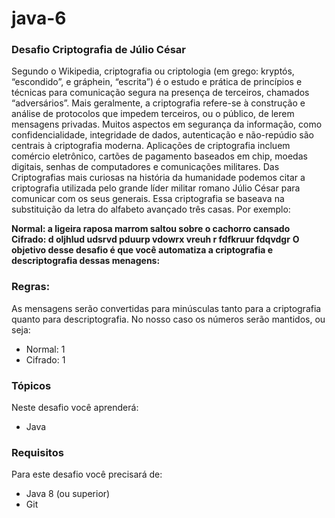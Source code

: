 # java-6
### Desafio Criptografia de Júlio César

Segundo o Wikipedia, criptografia ou criptologia (em grego: kryptós, “escondido”, e gráphein, “escrita”) é o estudo e prática de princípios e técnicas para comunicação segura na presença de terceiros, chamados “adversários”. 
Mais geralmente, a criptografia refere-se à construção e análise de protocolos que impedem terceiros, ou o público, de lerem mensagens privadas. Muitos aspectos em segurança da informação, como confidencialidade, integridade de dados, autenticação e não-repúdio são centrais à criptografia moderna. 
Aplicações de criptografia incluem comércio eletrônico, cartões de pagamento baseados em chip, moedas digitais, senhas de computadores e comunicações militares. 
Das Criptografias mais curiosas na história da humanidade podemos citar a criptografia utilizada pelo grande líder militar romano Júlio César para comunicar com os seus generais. Essa criptografia se baseava na substituição da letra do alfabeto avançado três casas. Por exemplo:

**Normal: a ligeira raposa marrom saltou sobre o cachorro cansado**
**Cifrado: d oljhlud udsrvd pduurp vdowrx vreuh r fdfkruur fdqvdgr**
**O objetivo desse desafio é que você automatiza a criptografia e descriptografia dessas menagens:**

### Regras:

As mensagens serão convertidas para minúsculas tanto para a criptografia quanto para descriptografia.
No nosso caso os números serão mantidos, ou seja:
* Normal: 1
* Cifrado: 1

### Tópicos

Neste desafio você aprenderá:

* Java

### Requisitos
Para este desafio você precisará de:

* Java 8 (ou superior)
* Git
